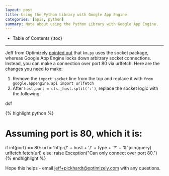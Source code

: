 ```yaml
---
layout: post
title: Using the Python Library with Google App Engine
categories: [apis, python]
summary: Note about using the Python Library with Google App Engine.
---
```

* Table of Contents
{:toc}
* * *

Jeff from Optimizely [pointed out][python-issue1] that `km.py` uses the socket package, whereas Google App Engine locks down arbitrary socket connections. Instead, you can make a connection over port 80 via urlfetch. Here are the changes you need to make:

1. Remove the `import socket` line from the top and replace it with `from google.appengine.api import urlfetch`
2. After `host,port = cls._host.split(':')`, replace the socket logic with the following:

dsf

{% highlight python %}
# Assuming port is 80, which it is:
if int(port) == 80:
  url = 'http://' + host + '/' + type + '?' + '&'.join(query)
  urlfetch.fetch(url)
else:
  raise Exception("Can only connect over port 80.")
{% endhighlight %}

Hope this helps - email jeff+pickhardt@optimizely.com with any questions.

[python-issue1]: https://github.com/kissmetrics/Kissmetrics/issues/1

